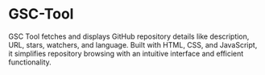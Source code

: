 # GSC-Tool
GSC Tool fetches and displays GitHub repository details like description, URL, stars, watchers, and language. Built with HTML, CSS, and JavaScript, it simplifies repository browsing with an intuitive interface and efficient functionality.

